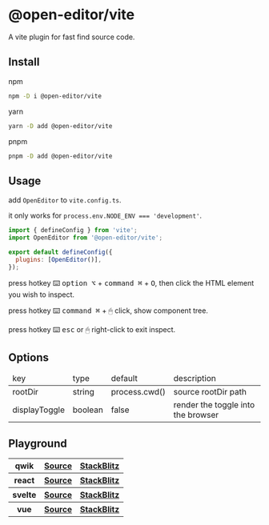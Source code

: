 # @open-editor/vite

A vite plugin for fast find source code.

## Install

npm

```bash
npm -D i @open-editor/vite
```

yarn

```bash
yarn -D add @open-editor/vite
```

pnpm

```bash
pnpm -D add @open-editor/vite
```

## Usage

add `OpenEditor` to `vite.config.ts`.

it only works for `process.env.NODE_ENV === 'development'`.

```js
import { defineConfig } from 'vite';
import OpenEditor from '@open-editor/vite';

export default defineConfig({
  plugins: [OpenEditor()],
});
```

press hotkey ⌨️ <kbd>option ⌥</kbd> + <kbd>command ⌘</kbd> + <kbd>O</kbd>, then click the HTML element you wish to inspect.

press hotkey ⌨️ <kbd>command ⌘</kbd> + 🖱 click, show component tree.

press hotkey ⌨️ <kbd>esc</kbd> or 🖱 right-click to exit inspect.

## Options

<table>
  <thead>
    <tr>
      <td>key</td>
      <td>type</td>
      <td>default</td>
      <td>description</td>
    </tr>
  </thead>
  <tbody>
    <tr>
     <td>rootDir</td>
     <td>string</td>
     <td>process.cwd()</td>
     <td>source rootDir path</td>
    </tr>
    <tr>
     <td>displayToggle</td>
     <td>boolean</td>
     <td>false</td>
     <td>render the toggle into the browser</td>
    </tr>
  </tbody>
</table>

## Playground

<table>
  <tbody>
   <tr>
      <th>qwik</th>
      <th>
        <a
          target="_black"
          href="https://github.com/zjxxxxxxxxx/open-editor/tree/main/playground/vite-qwik"
        >
          Source
        </a>
      </th>
      <th>
        <a
          target="_black"
          href="https://stackblitz.com/github/zjxxxxxxxxx/open-editor/tree/main/playground/vite-qwik"
        >
          StackBlitz
        </a>
      </th>
    </tr>
    <tr>
      <th>react</th>
      <th>
        <a
          target="_black"
          href="https://github.com/zjxxxxxxxxx/open-editor/tree/main/playground/vite-react"
        >
          Source
        </a>
      </th>
      <th>
        <a
          target="_black"
          href="https://stackblitz.com/github/zjxxxxxxxxx/open-editor/tree/main/playground/vite-react"
        >
          StackBlitz
        </a>
      </th>
    </tr>
        <tr>
      <th>svelte</th>
      <th>
        <a
          target="_black"
          href="https://github.com/zjxxxxxxxxx/open-editor/tree/main/playground/vite-svelte"
        >
          Source
        </a>
      </th>
      <th>
        <a
          target="_black"
          href="https://stackblitz.com/github/zjxxxxxxxxx/open-editor/tree/main/playground/vite-svelte"
        >
          StackBlitz
        </a>
      </th>
    </tr>
    <tr>
      <th>vue</th>
      <th>
        <a
          target="_black"
          href="https://github.com/zjxxxxxxxxx/open-editor/tree/main/playground/vite-vue"
        >
          Source
        </a>
      </th>
      <th>
        <a
          target="_black"
          href="https://stackblitz.com/github/zjxxxxxxxxx/open-editor/tree/main/playground/vite-vue"
        >
          StackBlitz
        </a>
      </th>
    </tr>
  </tbody>
</table>
